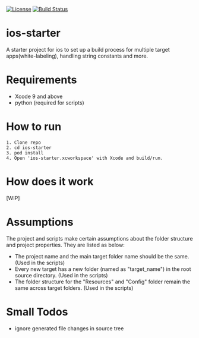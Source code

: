 [![License](http://img.shields.io/badge/license-MIT-green.svg?style=flat)](https://github.com/omirho/ios-starter/blob/master/LICENSE)
[![Build Status](https://travis-ci.org/omirho/ios-starter.svg?branch=master)](https://travis-ci.org/omirho/ios-starter)

# ios-starter
A starter project for ios to set up a build process for multiple target apps(white-labeling), handling string constants and more.

# Requirements
* Xcode 9 and above
* python (required for scripts)

# How to run
```
1. Clone repo
2. cd ios-starter
3. pod install
4. Open 'ios-starter.xcworkspace' with Xcode and build/run.
```

# How does it work
[WIP]

# Assumptions
The project and scripts make certain assumptions about the folder structure and project properties. They are listed as below:
* The project name and the main target folder name should be the same. (Used in the scripts)
* Every new target has a new folder (named as "target_name") in the root source directory. (Used in the scripts)
* The folder structure for the "Resources" and "Config" folder remain the same across target folders. (Used in the scripts)


# Small Todos
* ignore generated file changes in source tree
